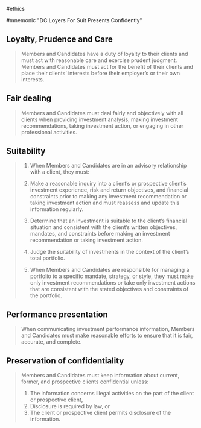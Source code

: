 #ethics 

#mnemonic  "DC Loyers For Suit Presents Confidently"
 
## Loyalty, Prudence and Care 

> Members and Candidates have a duty of loyalty to their clients and must act with reasonable care and exercise prudent judgment. Members and Candidates must act for the benefit of their clients and place their clients’ interests before their employer’s or their own interests.

## Fair dealing 
> Members and Candidates must deal fairly and objectively with all clients when providing investment analysis, making investment recommendations, taking investment action, or engaging in other professional activities.

## Suitability 

> 1. When Members and Candidates are in an advisory relationship with a client, they must:
> 	1. Make a reasonable inquiry into a client’s or prospective client’s investment experience, risk and return objectives, and financial constraints prior to making any investment recommendation or taking investment action and must reassess and update this information regularly.
> 	2. Determine that an investment is suitable to the client’s financial situation and consistent with the client’s written objectives, mandates, and constraints before making an investment recommendation or taking investment action.
> 	3. Judge the suitability of investments in the context of the client’s total portfolio.
> 	
> 2. When Members and Candidates are responsible for managing a portfolio to a specific mandate, strategy, or style, they must make only investment recommendations or take only investment actions that are consistent with the stated objectives and constraints of the portfolio.

## Performance presentation 
> When communicating investment performance information, Members and Candidates must make reasonable efforts to ensure that it is fair, accurate, and complete.

## Preservation of confidentiality 
> Members and Candidates must keep information about current, former, and prospective clients confidential unless:
> 1. The information concerns illegal activities on the part of the client or prospective client,
> 2. Disclosure is required by law, or
> 3. The client or prospective client permits disclosure of the information.


